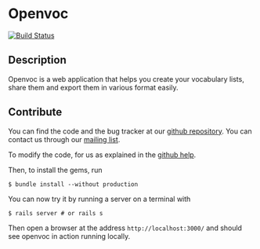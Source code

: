 Openvoc
=======
[![Build Status](https://secure.travis-ci.org/blegat/openvoc.png)](http://travis-ci.org/blegat/openvoc)

Description
-----------
Openvoc is a web application that helps you create your vocabulary lists, share them and export them in various format easily.

Contribute
----------
You can find the code and the bug tracker at our
[github repository](https://github.com/blegat/openvoc).
You can contact us through our
[mailing list](https://groups.google.com/d/forum/openvoc).

To modify the code, for us as explained in the
[github help](https://help.github.com/articles/fork-a-repo).

Then, to install the gems, run

    $ bundle install --without production
You can now try it by running a server on a terminal with

    $ rails server # or rails s
Then open a browser at the address `http://localhost:3000/`
and should see openvoc in action running locally.